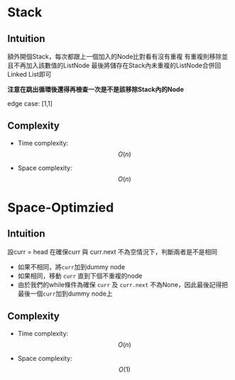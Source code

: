 # Stack
## Intuition

額外開個Stack，每次都跟上一個加入的Node比對看有沒有重複
有重複則移除並且不再加入該數值的ListNode
最後將儲存在Stack內未重複的ListNode合併回Linked List即可

**注意在跳出循環後還得再檢查一次是不是該移除Stack內的Node**

edge case: [1,1]

## Complexity
- Time complexity:
$$O(n)$$

- Space complexity:
$$O(n)$$

# Space-Optimzied

## Intuition

設curr = head
在確保curr 與 curr.next 不為空情況下，判斷兩者是不是相同
- 如果不相同，將`curr`加到dummy node
- 如果相同，移動 `curr` 直到下個不重複的node
- 由於我們的while條件為確保 `curr` 及 `curr.next` 不為None，因此最後記得把最後一個`curr`加到dummy node上

## Complexity
- Time complexity:
$$O(n)$$

- Space complexity:
$$O(1)$$